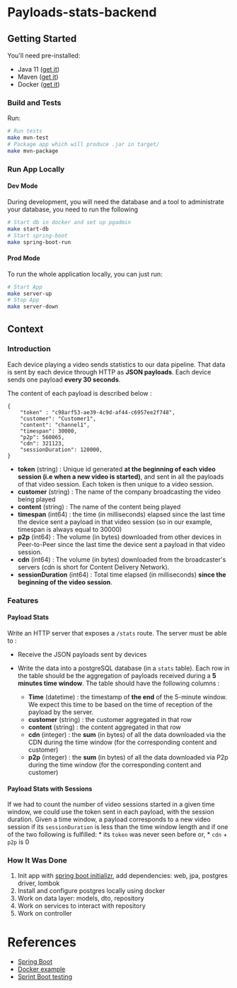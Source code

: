 # Payloads-stats-backend

## Getting Started

You'll need pre-installed:

* Java 11 ([get it](https://adoptopenjdk.net/installation.html))
* Maven ([get it](https://maven.apache.org/install.html))
* Docker ([get it](https://docs.docker.com/get-docker/))

### Build and Tests

Run:

```sh
# Run tests
make mvn-test
# Package app which will produce .jar in target/
make mvn-package
```

### Run App Locally


#### Dev Mode

During development, you will need the database and a tool to administrate your database, you need to run the following

```sh
# Start db in docker and set up pgadmin 
make start-db
# Start spring-boot
make spring-boot-run
```
#### Prod Mode
To run the whole application locally, you can just run:

```sh
# Start App
make server-up
# Stop App
make server-down
```

## Context

### Introduction

Each device playing a video sends statistics to our data pipeline. That data is sent by each device through HTTP as **JSON payloads**. Each device sends one payload **every 30 seconds**.

The content of each payload is described below : 
```
{
    "token" : "c98arf53-ae39-4c9d-af44-c6957ee2f748",
    "customer": "Customer1",
    "content": "channel1",
    "timespan": 30000,
    "p2p": 560065,
    "cdn": 321123,
    "sessionDuration": 120000,
}
```

- **token** (string) : Unique id generated **at the beginning of each video session (i.e when a new video is started)**, and sent in all the payloads of that video session. Each token is then unique to a video session.
- **customer** (string) : The name of the company broadcasting the video being played
- **content** (string) : The name of the content being played
- **timespan** (int64) : the time (in milliseconds) elapsed since the last time the device sent a payload in that video session (so in our example, timespan is always equal to 30000)
- **p2p** (int64) : The volume (in bytes) downloaded from other devices in Peer-to-Peer since the last time the device sent a payload in that video session.
- **cdn** (int64) : The volume (in bytes) downloaded from the broadcaster's servers (cdn is short for Content Delivery Network).
- **sessionDuration** (int64) : Total time elapsed (in milliseconds) **since the beginning of the video session**.

### Features

#### Payload Stats 

Write an HTTP server that exposes a `/stats` route. The server must be able to : 

- Receive the JSON payloads sent by devices
- Write the data into a postgreSQL database (in a `stats` table). Each row in the table should be the aggregation of payloads received during a **5 minutes time window**. The table should have the following columns :

    * **Time** (datetime) : the timestamp of **the end** of the 5-minute window. We expect this time to be based on the time of reception of the payload by the server.
    * **customer** (string) : the customer aggregated in that row
    * **content** (string) : the content aggregated in that row
    * **cdn** (integer) : the **sum** (in bytes) of all the data downloaded via the CDN during the time window (for the corresponding content and customer)
    * **p2p** (integer) : the **sum** (in bytes) of all the data downloaded via P2p during the time window (for the corresponding content and customer)

#### Payload Stats with Sessions

If we had to count the number of video sessions started in a given time window, we could use the token sent in each payload, with the session duration.
Given a time window, a payload corresponds to a new video session if its `sessionDuration` is less than the time window length and if one of the two following is fulfilled:
    * its `token` was never seen before or,
    * `cdn` + `p2p` is 0

### How It Was Done

1. Init app with [spring boot initializr](https://start.spring.io/), add dependencies: web, jpa, postgres driver, lombok
2. Install and configure postgres locally using docker
3. Work on data layer: models, dto, repository
4. Work on services to interact with repository
5. Work on controller

# References

* [Spring Boot](https://spring.io/projects/spring-boot)
* [Docker example](https://towardsdatascience.com/how-to-run-postgresql-and-pgadmin-using-docker-3a6a8ae918b5)
* [Sprint Boot testing](https://www.baeldung.com/spring-boot-testing)

